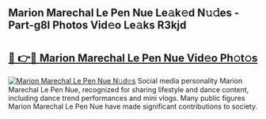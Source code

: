 ## Marion Marechal Le Pen Nue Le𝚊k𝚎d N𝚞𝚍es - Part-g8l Photos Vid𝚎o Le𝚊ks R3kjd

# <h2><a href="http://fbau4rk.evod.top/?m=Marion+Marechal+Le+Pen+Nue">🔗 👉🔴 Marion Marechal Le Pen Nue Vid𝚎o Ph𝚘t𝚘s</a></h2>

[![Marion Marechal Le Pen Nue N𝚞d𝚎s](https://i.imgur.com/8V9OHl7.gif)](http://fbau4rk.evod.top/?m=Marion+Marechal+Le+Pen+Nue)
Social media personality Marion Marechal Le Pen Nue, recognized for sharing lifestyle and dance content, including dance trend performances and mini vlogs. Many public figures Marion Marechal Le Pen Nue have made significant contributions to society. 
